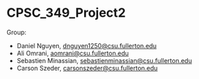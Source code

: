 # CPSC_349_Project2
Group: 
- Daniel Nguyen, dnguyen1250@csu.fullerton.edu
- Ali Omrani, aomrani@csu.fullerton.edu
- Sebastien Minassian, sebastienminassian@csu.fullerton.edu
- Carson Szeder, carsonszeder@csu.fullerton.edu

